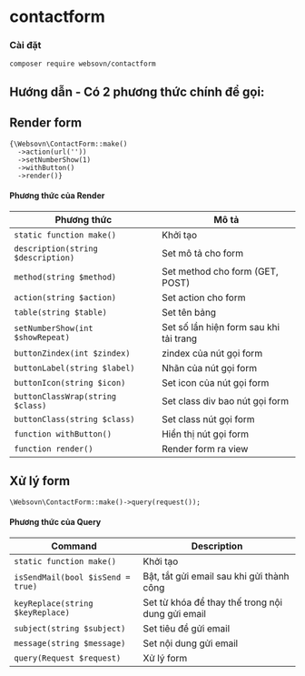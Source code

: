 # contactform


### Cài đặt
```
composer require websovn/contactform
```

## Hướng dẫn - Có 2 phương thức chính để gọi:
## Render form
```
{\Websovn\ContactForm::make()
  ->action(url(''))
  ->setNumberShow(1)
  ->withButton()
  ->render()}
```
#### Phương thức của Render
| Phương thức | Mô tả |
| --- | --- |
| `static function make()` | Khởi tạo |
| `description(string $description)` | Set mô tả cho form |
| `method(string $method)` | Set method cho form (GET, POST) |
| `action(string $action)` | Set action cho form |
| `table(string $table)` | Set tên bảng |
| `setNumberShow(int $showRepeat)` | Set số lần hiện form sau khi tải trang |
| `buttonZindex(int $zindex)` | zindex của nút gọi form |
| `buttonLabel(string $label)` | Nhãn của nút gọi form |
| `buttonIcon(string $icon)` | Set icon của nút gọi form |
| `buttonClassWrap(string $class)` | Set class div bao nút gọi form |
| `buttonClass(string $class)` | Set class nút gọi form |
| `function withButton()` | Hiển thị nút gọi form |
| `function render()` | Render form ra view |



## Xử lý form
```
\Websovn\ContactForm::make()->query(request());
```
#### Phương thức của Query
| Command | Description |
| --- | --- |
| `static function make()` | Khởi tạo |
| `isSendMail(bool $isSend = true)` | Bật, tắt gửi email sau khi gửi thành công |
| `keyReplace(string $keyReplace)` | Set từ khóa để thay thế trong nội dung gửi email |
| `subject(string $subject)` | Set tiêu đề gửi email |
| `message(string $message)` | Set nội dung gửi email |
| `query(Request $request)` | Xử lý form |




